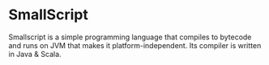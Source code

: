 # SmallScript
Smallscript is a simple programming language that compiles to bytecode and runs on JVM that makes it platform-independent. Its compiler is written in Java & Scala.

